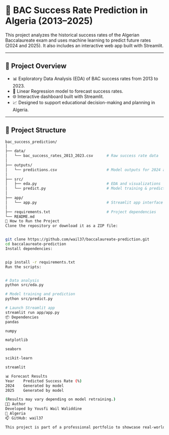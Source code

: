 # 🧠 BAC Success Rate Prediction in Algeria (2013–2025)

This project analyzes the historical success rates of the Algerian Baccalaureate exam and uses machine learning to predict future rates (2024 and 2025). It also includes an interactive web app built with Streamlit.

---

## 📌 Project Overview

- 📊 Exploratory Data Analysis (EDA) of BAC success rates from 2013 to 2023.
- 🤖 Linear Regression model to forecast success rates.
- 🌐 Interactive dashboard built with Streamlit.
- 📈 Designed to support educational decision-making and planning in Algeria.

---

## 📁 Project Structure

```bash
bac_success_prediction/
│
├── data/
│   └── bac_success_rates_2013_2023.csv      # Raw success rate data
│
├── outputs/
│   └── predictions.csv                      # Model outputs for 2024 and 2025
│
├── src/
│   ├── eda.py                               # EDA and visualizations
│   └── predict.py                           # Model training & predictions
│
├── app/
│   └── app.py                               # Streamlit app interface
│
├── requirements.txt                         # Project dependencies
└── README.md
🚀 How to Run the Project
Clone the repository or download it as a ZIP file:


git clone https://github.com/wail37/baccalaureate-prediction.git
cd baccalaureate-prediction
Install dependencies:


pip install -r requirements.txt
Run the scripts:


# Data analysis
python src/eda.py

# Model training and prediction
python src/predict.py

# Launch Streamlit app
streamlit run app/app.py
📦 Dependencies
pandas

numpy

matplotlib

seaborn

scikit-learn

streamlit

📊 Forecast Results
Year	Predicted Success Rate (%)
2024	Generated by model
2025	Generated by model

(Results may vary depending on model retraining.)
👨‍💻 Author
Developed by Yousfi Wail Waliddine
📍 Algeria
📫 GitHub: wail37

This project is part of a professional portfolio to showcase real-world skills in data analysis, machine learning, and web app development.



